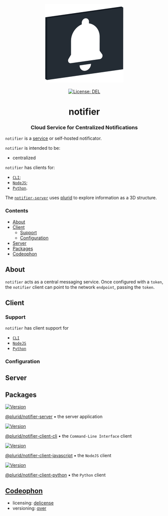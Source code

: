 <p align="center">
    <img src="https://raw.githubusercontent.com/plurid/notifier/master/about/identity/notifier-logo.png" height="250px">
    <br />
    <br />
    <a target="_blank" href="https://github.com/plurid/notifier/blob/master/LICENSE">
        <img src="https://img.shields.io/badge/license-DEL-blue.svg?colorB=1380C3&style=for-the-badge" alt="License: DEL">
    </a>
</p>



<h1 align="center">
    notifier
</h1>


<h3 align="center">
    Cloud Service for Centralized Notifications
</h3>



`notifier` is a [service](https://notifier.plurid.cloud) or self-hosted notificator.

`notifier` is intended to be:

+ centralized

`notifier` has clients for:

+ [`CLI`][notifier-client-cli];
+ [`NodeJS`][notifier-client-javascript];
+ [`Python`][notifier-client-python].

The [`notifier-server`][notifier-server] uses [plurid](https://github.com/plurid/plurid) to explore information as a 3D structure.



### Contents

+ [About](#about)
+ [Client](#client)
    + [Support](support)
    + [Configuration](configuration)
+ [Server](#server)
+ [Packages](#packages)
+ [Codeophon](#codeophon)



## About

`notifier` acts as a central messaging service. Once configured with a `token`, the `notifier` client can point to the network `endpoint`, passing the `token`.




## Client

### Support

`notifier` has client support for

+ [`CLI`][notifier-client-cli]
+ [`NodeJS`][notifier-client-javascript]
+ [`Python`][notifier-client-python]


### Configuration




## Server



## Packages

<a target="_blank" href="https://www.npmjs.com/package/@plurid/notifier-server">
    <img src="https://img.shields.io/npm/v/@plurid/notifier-server.svg?logo=npm&colorB=1380C3&style=for-the-badge" alt="Version">
</a>

[@plurid/notifier-server][notifier-server] • the server application

[notifier-server]: https://github.com/plurid/notifier/tree/master/packages/notifier-server


<a target="_blank" href="https://www.npmjs.com/package/@plurid/notifier-cli">
    <img src="https://img.shields.io/npm/v/@plurid/notifier-cli.svg?logo=npm&colorB=1380C3&style=for-the-badge" alt="Version">
</a>

[@plurid/notifier-client-cli][notifier-client-cli] • the `Command-Line Interface` client

[notifier-client-cli]: https://github.com/plurid/notifier/tree/master/packages/notifier-client/notifier-cli


<a target="_blank" href="https://www.npmjs.com/package/@plurid/notifier">
    <img src="https://img.shields.io/npm/v/@plurid/notifier.svg?logo=npm&colorB=1380C3&style=for-the-badge" alt="Version">
</a>

[@plurid/notifier-client-javascript][notifier-client-javascript] • the `NodeJS` client

[notifier-client-javascript]: https://github.com/plurid/notifier/tree/master/packages/notifier-client/notifier-javascript


<a target="_blank" href="https://pypi.org/project/notifier">
    <img src="https://img.shields.io/pypi/v/notifier.svg?logo=pypi&colorB=1380C3&style=for-the-badge" alt="Version">
</a>

[@plurid/notifier-client-python][notifier-client-python] • the `Python` client

[notifier-client-python]: https://github.com/plurid/notifier/tree/master/packages/notifier-client/notifier-python



## [Codeophon](https://github.com/ly3xqhl8g9/codeophon)

+ licensing: [delicense](https://github.com/ly3xqhl8g9/delicense)
+ versioning: [αver](https://github.com/ly3xqhl8g9/alpha-versioning)

